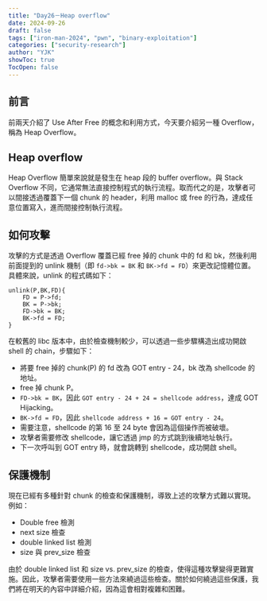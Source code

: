 ```yaml
---
title: "Day26－Heap overflow"
date: 2024-09-26
draft: false
tags: ["iron-man-2024", "pwn", "binary-exploitation"]
categories: ["security-research"]
author: "YJK"
showToc: true
TocOpen: false
---
```



## 前言

前兩天介紹了 Use After Free 的概念和利用方式，今天要介紹另一種 Overflow，稱為 Heap Overflow。

## Heap overflow

Heap Overflow 簡單來說就是發生在 heap 段的 buffer overflow。與 Stack Overflow 不同，它通常無法直接控制程式的執行流程。取而代之的是，攻擊者可以間接透過覆蓋下一個 chunk 的 header，利用 malloc 或 free 的行為，達成任意位置寫入，進而間接控制執行流程。

## 如何攻擊

攻擊的方式是透過 Overflow 覆蓋已經 free 掉的 chunk 中的 fd 和 bk，然後利用前面提到的 unlink 機制（即 `fd->bk = BK` 和 `BK->fd = FD`）來更改記憶體位置。具體來說，unlink 的程式碼如下：

```c=
unlink(P,BK,FD){
    FD = P->fd;
    BK = P->bk;
    FD->bk = BK;
    BK->fd = FD;
}
```

在較舊的 libc 版本中，由於檢查機制較少，可以透過一些步驟構造出成功開啟 shell 的 chain，步驟如下：

- 將要 free 掉的 chunk(P) 的 fd 改為 GOT entry - 24，bk 改為 shellcode 的地址。
- free 掉 chunk P。
- `FD->bk = BK`，因此 `GOT entry - 24 + 24 = shellcode address`，達成 GOT Hijacking。
- `BK->fd = FD`，因此 `shellcode address + 16 = GOT entry - 24`。
- 需要注意，shellcode 的第 16 至 24 byte 會因為這個操作而被破壞。
- 攻擊者需要修改 shellcode，讓它透過 jmp 的方式跳到後續地址執行。
- 下一次呼叫到 GOT entry 時，就會跳轉到 shellcode，成功開啟 shell。

## 保護機制

現在已經有多種針對 chunk 的檢查和保護機制，導致上述的攻擊方式難以實現。例如：

- Double free 檢測
- next size 檢查
- double linked list 檢測
- size 與 prev_size 檢查

由於 double linked list 和 size vs. prev_size 的檢查，使得這種攻擊變得更難實施。因此，攻擊者需要使用一些方法來繞過這些檢查。關於如何繞過這些保護，我們將在明天的內容中詳細介紹，因為這會相對複雜和困難。